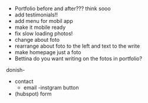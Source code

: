 - Portfolio before and after??? think sooo
- add testimonials!!
- add menu for mobil app
- make it mobile ready
- fix slow loading photos!
- change about foto
- rearrange about foto to the left and text to the write
- make homepage just a foto
- Bettina do you want writing on the fotos in portfolio?

donish-
- contact
  - email
  -instgram button
- (hubspot) form
